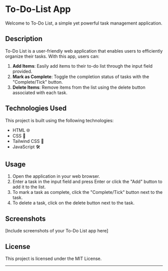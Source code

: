 # To-Do-List App

Welcome to To-Do List, a simple yet powerful task management application.

## Description

To-Do List is a user-friendly web application that enables users to efficiently organize their tasks. With this app, users can:

1. **Add Items**: Easily add items to their to-do list through the input field provided.
2. **Mark as Complete**: Toggle the completion status of tasks with the "Complete/Tick" button.
3. **Delete Items**: Remove items from the list using the delete button associated with each task.

## Technologies Used

This project is built using the following technologies:

- HTML 🌐
- CSS 🎨
- Tailwind CSS 💅
- JavaScript 🛠️

## Usage

1. Open the application in your web browser.
2. Enter a task in the input field and press Enter or click the "Add" button to add it to the list.
3. To mark a task as complete, click the "Complete/Tick" button next to the task.
4. To delete a task, click on the delete button next to the task.

## Screenshots

[Include screenshots of your To-Do List app here]

## License

This project is licensed under the MIT License.

---
